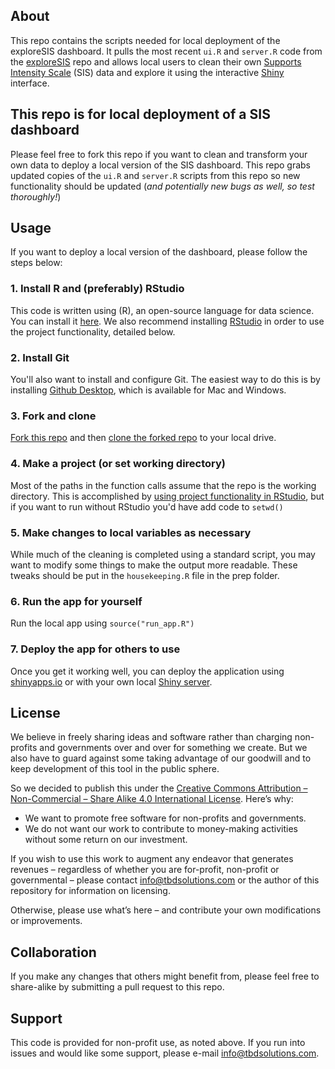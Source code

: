 ## About
This repo contains the scripts needed for local deployment of the exploreSIS dashboard.  It pulls the most recent `ui.R` and `server.R` code from the [exploreSIS](https://github.com/j-hagedorn/exploreSIS) repo and allows   local users to clean their own [Supports Intensity Scale](https://aaidd.org/publications/supports-intensity-scale#.VsU2kObNUrc) (SIS) data and explore it using the interactive [Shiny](http://shiny.rstudio.com/) interface.  

## This repo is for local deployment of a SIS dashboard
Please feel free to fork this repo if you want to clean and transform your own data to deploy a local version of the SIS dashboard.  This repo grabs updated copies of the `ui.R` and `server.R` scripts from this repo so new functionality should be updated (*and potentially new bugs as well, so test thoroughly!*)

## Usage
If you want to deploy a local version of the dashboard, please follow the steps below:

### 1. Install R and (preferably) RStudio
This code is written using (R), an open-source language for data science.  You can install it [here](https://cran.r-project.org/mirrors.html).  We also recommend installing [RStudio](https://www.rstudio.com/products/rstudio/download/) in order to use the project functionality, detailed below.

### 2. Install Git
You'll also want to install and configure Git.  The easiest way to do this is by installing [Github Desktop](https://desktop.github.com/), which is available for Mac and Windows.

### 3. Fork and clone
[Fork this repo](https://help.github.com/articles/fork-a-repo/) and then [clone the forked repo](https://help.github.com/articles/cloning-a-repository/) to your local drive.

### 4. Make a project (or set working directory)
Most of the paths in the function calls assume that the repo is the working directory.  This is accomplished by [using project functionality in RStudio](https://support.rstudio.com/hc/en-us/articles/200526207-Using-Projects), but if you want to run without RStudio you'd have add code to `setwd()`

### 5. Make changes to local variables as necessary
While much of the cleaning is completed using a standard script, you may want to modify some things to make the output more readable.  These tweaks should be put in the `housekeeping.R` file in the prep folder.

### 6. Run the app for yourself
Run the local app using `source("run_app.R")`

### 7. Deploy the app for others to use
Once you get it working well, you can deploy the application using [shinyapps.io](http://shiny.rstudio.com/articles/shinyapps.html) or with your own local [Shiny server](https://www.rstudio.com/products/shiny/shiny-server2/).

## License
We believe in freely sharing ideas and software rather than charging non-profits and governments over and over for something we create.  But we also have to guard against some taking advantage of our goodwill and to keep development of this tool in the public sphere. 
 
So we decided to publish this under the [Creative Commons Attribution – Non-Commercial – Share Alike 4.0 International License](http://creativecommons.org/licenses/by-nc-sa/4.0/). Here’s why:
* We want to promote free software for non-profits and governments.
* We do not want our work to contribute to money-making activities without some return on our investment.

If you wish to use this work to augment any endeavor that generates revenues – regardless of whether you are for-profit, non-profit or governmental – please contact [info@tbdsolutions.com](info@tbdsolutions.com) or the author of this repository for information on licensing.

Otherwise, please use what’s here – and contribute your own modifications or improvements.  

## Collaboration
If you make any changes that others might benefit from, please feel free to share-alike by submitting a pull request to this repo.

## Support
This code is provided for non-profit use, as noted above.  If you run into issues and would like some support, please e-mail [info@tbdsolutions.com](info@tbdsolutions.com). 
